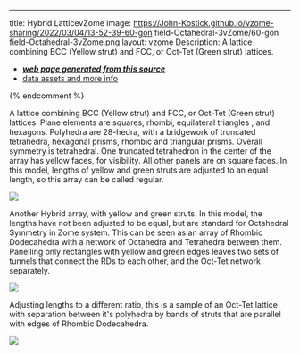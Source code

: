 ---
title: Hybrid LatticevZome
image: https://John-Kostick.github.io/vzome-sharing/2022/03/04/13-52-39-60-gon field-Octahedral-3vZome/60-gon field-Octahedral-3vZome.png
layout: vzome
Description:
  A lattice combining BCC (Yellow strut) and FCC, or Oct-Tet (Green strut) lattices.  
  
 - [***web page generated from this source***][post]
 - [data assets and more info][github]

[post]: <https://John-Kostick.github.io/vzome-sharing/2022/03/04/60-gon field-Octahedral-3vZome-13-52-39.html>
[github]: <https://github.com/John-Kostick/vzome-sharing/tree/main/2022/03/04/13-52-39-60-gon field-Octahedral-3vZome/>
{% endcomment %}

A lattice combining BCC (Yellow strut) and FCC, or Oct-Tet (Green strut) lattices.  Plane elements are squares, rhombi, equilateral triangles , and hexagons.  Polyhedra are 28-hedra, with a bridgework of truncated tetrahedra, hexagonal prisms, rhombic and triangular prisms.  Overall symmetry is tetrahedral.  One truncated tetrahedron in the center of the array has yellow faces, for visibility.  All other panels are on square faces.  In this model, lengths of yellow and green struts are adjusted to an equal length, so this array can be called regular.    


<vzome-viewer style="width: 100%; height: 100vh;"
       src="https://John-Kostick.github.io/vzome-sharing/2022/03/04/13-52-39-60-gon field-Octahedral-3vZome/60-gon field-Octahedral-3vZome.vZome" >
  <img src="https://John-Kostick.github.io/vzome-sharing/2022/03/04/13-52-39-60-gon field-Octahedral-3vZome/60-gon field-Octahedral-3vZome.png" />
</vzome-viewer>

Another Hybrid array, with yellow and green struts.  In this model, the lengths have not been adjusted to be equal, but are standard for Octahedral Symmetry in Zome system.  This can be seen as an array of Rhombic Dodecahedra with a network of Octahedra and Tetrahedra between them.  Panelling only rectangles with yellow and green edges leaves two sets of tunnels that connect the RDs to each other, and the Oct-Tet network separately. 

<vzome-viewer style="width: 100%; height: 100vh;"
       src="https://John-Kostick.github.io/vzome-sharing/2021/12/07/09-15-41-Jacobs-octahedral-ball-double-honeycomb/Jacobs-octahedral-ball-double-honeycomb.vZome" >
  <img src="https://John-Kostick.github.io/vzome-sharing/2021/12/07/09-15-41-Jacobs-octahedral-ball-double-honeycomb/Jacobs-octahedral-ball-double-honeycomb.png" />
</vzome-viewer>

Adjusting lengths to a different ratio, this is a sample of an Oct-Tet lattice with separation between it's polyhedra by bands of struts that are parallel with edges of Rhombic Dodecahedra. 

<vzome-viewer style="width: 100%; height: 100vh;"
       src="https://John-Kostick.github.io/vzome-sharing/2021/12/07/15-58-29-Oct-Tet-lattice-spaced/Oct-Tet-lattice-spaced.vZome" >
  <img src="https://John-Kostick.github.io/vzome-sharing/2021/12/07/15-58-29-Oct-Tet-lattice-spaced/Oct-Tet-lattice-spaced.png" />
</vzome-viewer>

